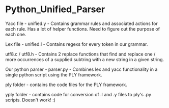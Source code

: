 # Python_Unified_Parser


Yacc file - unified.y - Contains grammar rules and associated actions for each rule. Has a lot of helper functions. Need to figure out the purpose of each one.

Lex file - unified.l - Contains regexs for every token in our grammar.

utf8.c / utf8.h - Contains 2 replace functions that find and replace one / more occurrences of a supplied subtring with a new string in a given string.

Our python parser - parser.py - Combines lex and yacc functionality in a single python script using the PLY framework.

ply folder - contains the code files for the PLY framework.

yply folder - contains code for conversion of .l and .y files to ply's .py scripts. Doesn't work! :)

